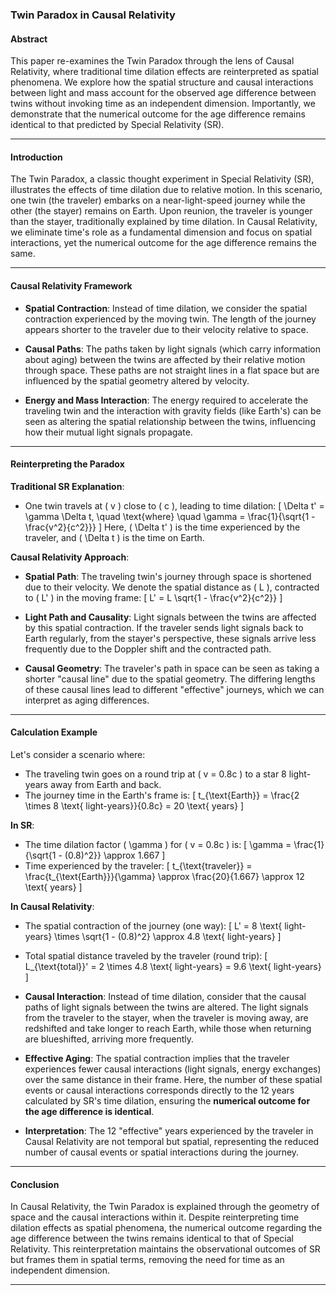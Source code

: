 ### Twin Paradox in Causal Relativity

#### **Abstract**

This paper re-examines the Twin Paradox through the lens of Causal Relativity, where traditional time dilation effects are reinterpreted as spatial phenomena. We explore how the spatial structure and causal interactions between light and mass account for the observed age difference between twins without invoking time as an independent dimension. Importantly, we demonstrate that the numerical outcome for the age difference remains identical to that predicted by Special Relativity (SR).

---

#### **Introduction**

The Twin Paradox, a classic thought experiment in Special Relativity (SR), illustrates the effects of time dilation due to relative motion. In this scenario, one twin (the traveler) embarks on a near-light-speed journey while the other (the stayer) remains on Earth. Upon reunion, the traveler is younger than the stayer, traditionally explained by time dilation. In Causal Relativity, we eliminate time's role as a fundamental dimension and focus on spatial interactions, yet the numerical outcome for the age difference remains the same.

---

#### **Causal Relativity Framework**

- **Spatial Contraction**: Instead of time dilation, we consider the spatial contraction experienced by the moving twin. The length of the journey appears shorter to the traveler due to their velocity relative to space.

- **Causal Paths**: The paths taken by light signals (which carry information about aging) between the twins are affected by their relative motion through space. These paths are not straight lines in a flat space but are influenced by the spatial geometry altered by velocity.

- **Energy and Mass Interaction**: The energy required to accelerate the traveling twin and the interaction with gravity fields (like Earth's) can be seen as altering the spatial relationship between the twins, influencing how their mutual light signals propagate.

---

#### **Reinterpreting the Paradox**

**Traditional SR Explanation**:
- One twin travels at \( v \) close to \( c \), leading to time dilation:
  \[ 
  \Delta t' = \gamma \Delta t, \quad \text{where} \quad \gamma = \frac{1}{\sqrt{1 - \frac{v^2}{c^2}}}
  \]
  Here, \( \Delta t' \) is the time experienced by the traveler, and \( \Delta t \) is the time on Earth.

**Causal Relativity Approach**:

- **Spatial Path**: The traveling twin's journey through space is shortened due to their velocity. We denote the spatial distance as \( L \), contracted to \( L' \) in the moving frame:
  \[ 
  L' = L \sqrt{1 - \frac{v^2}{c^2}}
  \]

- **Light Path and Causality**: Light signals between the twins are affected by this spatial contraction. If the traveler sends light signals back to Earth regularly, from the stayer's perspective, these signals arrive less frequently due to the Doppler shift and the contracted path.

- **Causal Geometry**: The traveler's path in space can be seen as taking a shorter "causal line" due to the spatial geometry. The differing lengths of these causal lines lead to different "effective" journeys, which we can interpret as aging differences.

---

#### **Calculation Example**

Let's consider a scenario where:

- The traveling twin goes on a round trip at \( v = 0.8c \) to a star 8 light-years away from Earth and back.
- The journey time in the Earth's frame is:
  \[ 
  t_{\text{Earth}} = \frac{2 \times 8 \text{ light-years}}{0.8c} = 20 \text{ years}
  \]

**In SR**:

- The time dilation factor \( \gamma \) for \( v = 0.8c \) is:
  \[ 
  \gamma = \frac{1}{\sqrt{1 - (0.8)^2}} \approx 1.667
  \]
- Time experienced by the traveler:
  \[ 
  t_{\text{traveler}} = \frac{t_{\text{Earth}}}{\gamma} \approx \frac{20}{1.667} \approx 12 \text{ years}
  \]

**In Causal Relativity**:

- The spatial contraction of the journey (one way):
  \[ 
  L' = 8 \text{ light-years} \times \sqrt{1 - (0.8)^2} \approx 4.8 \text{ light-years}
  \]
- Total spatial distance traveled by the traveler (round trip):
  \[ 
  L_{\text{total}}' = 2 \times 4.8 \text{ light-years} = 9.6 \text{ light-years}
  \]

- **Causal Interaction**: Instead of time dilation, consider that the causal paths of light signals between the twins are altered. The light signals from the traveler to the stayer, when the traveler is moving away, are redshifted and take longer to reach Earth, while those when returning are blueshifted, arriving more frequently. 

- **Effective Aging**: The spatial contraction implies that the traveler experiences fewer causal interactions (light signals, energy exchanges) over the same distance in their frame. Here, the number of these spatial events or causal interactions corresponds directly to the 12 years calculated by SR's time dilation, ensuring the **numerical outcome for the age difference is identical**.

- **Interpretation**: The 12 "effective" years experienced by the traveler in Causal Relativity are not temporal but spatial, representing the reduced number of causal events or spatial interactions during the journey.

---

#### **Conclusion**

In Causal Relativity, the Twin Paradox is explained through the geometry of space and the causal interactions within it. Despite reinterpreting time dilation effects as spatial phenomena, the numerical outcome regarding the age difference between the twins remains identical to that of Special Relativity. This reinterpretation maintains the observational outcomes of SR but frames them in spatial terms, removing the need for time as an independent dimension.

---
